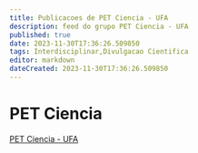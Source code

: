 ```yaml
---
title: Publicacoes de PET Ciencia - UFA
description: feed do grupo PET Ciencia - UFA
published: true
date: 2023-11-30T17:36:26.509850
tags: Interdisciplinar,Divulgacao Cientifica
editor: markdown
dateCreated: 2023-11-30T17:36:26.509850
---
```


# PET Ciencia
[PET Ciencia - UFA](/grupo/158PETCienciaUFA.md)